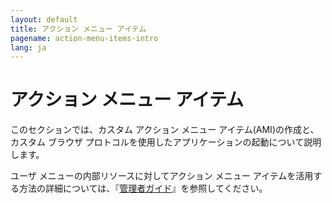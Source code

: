 ```yaml
---
layout: default
title: アクション メニュー アイテム
pagename: action-menu-items-intro
lang: ja
---
```


# アクション メニュー アイテム

このセクションでは、カスタム アクション メニュー アイテム(AMI)の作成と、カスタム ブラウザ プロトコルを使用したアプリケーションの起動について説明します。

ユーザ メニューの内部リソースに対してアクション メニュー アイテムを活用する方法の詳細については、『[管理者ガイド](https://help.autodesk.com/view/SGSUB/JPN/?guid=SG_Administrator_ar_display_options_ar_user_menu_customization_html)』を参照してください。